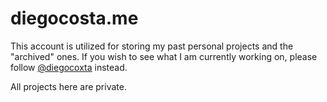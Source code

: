 # diegocosta.me

This account is utilized for storing my past personal projects and the "archived" ones. If you wish to see what I am currently working on, please follow [@diegocoxta](https://github.com/diegocoxta) instead.

All projects here are private.
